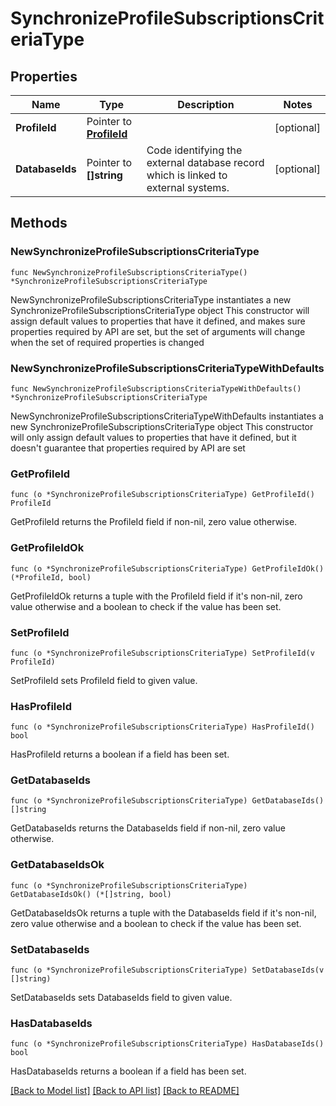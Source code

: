 # SynchronizeProfileSubscriptionsCriteriaType

## Properties

Name | Type | Description | Notes
------------ | ------------- | ------------- | -------------
**ProfileId** | Pointer to [**ProfileId**](ProfileId.md) |  | [optional] 
**DatabaseIds** | Pointer to **[]string** | Code identifying the external database record which is linked to external systems. | [optional] 

## Methods

### NewSynchronizeProfileSubscriptionsCriteriaType

`func NewSynchronizeProfileSubscriptionsCriteriaType() *SynchronizeProfileSubscriptionsCriteriaType`

NewSynchronizeProfileSubscriptionsCriteriaType instantiates a new SynchronizeProfileSubscriptionsCriteriaType object
This constructor will assign default values to properties that have it defined,
and makes sure properties required by API are set, but the set of arguments
will change when the set of required properties is changed

### NewSynchronizeProfileSubscriptionsCriteriaTypeWithDefaults

`func NewSynchronizeProfileSubscriptionsCriteriaTypeWithDefaults() *SynchronizeProfileSubscriptionsCriteriaType`

NewSynchronizeProfileSubscriptionsCriteriaTypeWithDefaults instantiates a new SynchronizeProfileSubscriptionsCriteriaType object
This constructor will only assign default values to properties that have it defined,
but it doesn't guarantee that properties required by API are set

### GetProfileId

`func (o *SynchronizeProfileSubscriptionsCriteriaType) GetProfileId() ProfileId`

GetProfileId returns the ProfileId field if non-nil, zero value otherwise.

### GetProfileIdOk

`func (o *SynchronizeProfileSubscriptionsCriteriaType) GetProfileIdOk() (*ProfileId, bool)`

GetProfileIdOk returns a tuple with the ProfileId field if it's non-nil, zero value otherwise
and a boolean to check if the value has been set.

### SetProfileId

`func (o *SynchronizeProfileSubscriptionsCriteriaType) SetProfileId(v ProfileId)`

SetProfileId sets ProfileId field to given value.

### HasProfileId

`func (o *SynchronizeProfileSubscriptionsCriteriaType) HasProfileId() bool`

HasProfileId returns a boolean if a field has been set.

### GetDatabaseIds

`func (o *SynchronizeProfileSubscriptionsCriteriaType) GetDatabaseIds() []string`

GetDatabaseIds returns the DatabaseIds field if non-nil, zero value otherwise.

### GetDatabaseIdsOk

`func (o *SynchronizeProfileSubscriptionsCriteriaType) GetDatabaseIdsOk() (*[]string, bool)`

GetDatabaseIdsOk returns a tuple with the DatabaseIds field if it's non-nil, zero value otherwise
and a boolean to check if the value has been set.

### SetDatabaseIds

`func (o *SynchronizeProfileSubscriptionsCriteriaType) SetDatabaseIds(v []string)`

SetDatabaseIds sets DatabaseIds field to given value.

### HasDatabaseIds

`func (o *SynchronizeProfileSubscriptionsCriteriaType) HasDatabaseIds() bool`

HasDatabaseIds returns a boolean if a field has been set.


[[Back to Model list]](../README.md#documentation-for-models) [[Back to API list]](../README.md#documentation-for-api-endpoints) [[Back to README]](../README.md)


